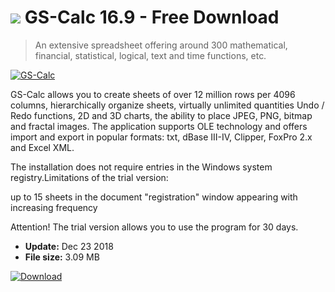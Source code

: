 # ![](https://cdn.softexe.net/static/icon/win.gif) GS-Calc 16.9 - Free Download

> An extensive spreadsheet offering around 300 mathematical, financial, statistical, logical, text and time functions, etc.

[![GS-Calc](https://gallery.dpcdn.pl/imgc/Tools/1986/g_-_420x350_1.5_-_x20110208162341_00.jpg)](https://softexe.net/win/business/spreadsheets/gs-calc:adce.html)

GS-Calc allows you to create sheets of over 12 million rows per 4096 columns, hierarchically organize sheets, virtually unlimited quantities Undo / Redo functions, 2D and 3D charts, the ability to place JPEG, PNG, bitmap and fractal images. The application supports OLE technology and offers import and export in popular formats: txt, dBase III-IV, Clipper, FoxPro 2.x and Excel XML.
 
 The installation does not require entries in the Windows system registry.Limitations of the trial version:
 
  up to 15 sheets in the document
  "registration" window appearing with increasing frequency
 
 Attention!
 The trial version allows you to use the program for 30 days.


- **Update:** Dec 23 2018
- **File size:** 3.09 MB

[![Download](https://cdn.softexe.net/static/img/download.png)](https://softexe.net/win/business/spreadsheets/gs-calc:adce.html)

